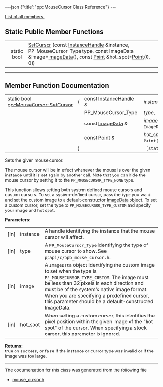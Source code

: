 ---json {"title":"pp::MouseCursor Class Reference"} ---

[List of all members.](/docs/native-client/pepper_beta/cpp/classpp_1_1_mouse_cursor-members/)

## Static Public Member Functions

<table><tbody><tr class="odd"><td style="text-align: right;">static bool </td><td><a href="/docs/native-client/pepper_beta/cpp/classpp_1_1_mouse_cursor#a94fc61cd6f995af87e1bf198c3fe788d" class="el">SetCursor</a> (const <a href="/docs/native-client/pepper_beta/cpp/classpp_1_1_instance_handle/" class="el">InstanceHandle</a> &amp;instance, PP_MouseCursor_Type type, const <a href="/docs/native-client/pepper_beta/cpp/classpp_1_1_image_data/" class="el">ImageData</a> &amp;image=<a href="/docs/native-client/pepper_beta/cpp/classpp_1_1_image_data/" class="el">ImageData</a>(), const <a href="/docs/native-client/pepper_beta/cpp/classpp_1_1_point/" class="el">Point</a> &amp;hot_spot=<a href="/docs/native-client/pepper_beta/cpp/classpp_1_1_point/" class="el">Point</a>(0, 0))</td></tr></tbody></table>

---

## Member Function Documentation

<span id="a94fc61cd6f995af87e1bf198c3fe788d" class="anchor" style="margin: 0;"></span>

<table><tbody><tr class="odd"><td>static bool <a href="/docs/native-client/pepper_beta/cpp/classpp_1_1_mouse_cursor#a94fc61cd6f995af87e1bf198c3fe788d" class="el">pp::MouseCursor::SetCursor</a></td><td>(</td><td>const <a href="/docs/native-client/pepper_beta/cpp/classpp_1_1_instance_handle/" class="el">InstanceHandle</a> &amp; </td><td><em>instance</em>,</td></tr><tr class="even"><td></td><td></td><td>PP_MouseCursor_Type </td><td><em>type</em>,</td></tr><tr class="odd"><td></td><td></td><td>const <a href="/docs/native-client/pepper_beta/cpp/classpp_1_1_image_data/" class="el">ImageData</a> &amp; </td><td><em>image</em> = <code>ImageData()</code>,</td></tr><tr class="even"><td></td><td></td><td>const <a href="/docs/native-client/pepper_beta/cpp/classpp_1_1_point/" class="el">Point</a> &amp; </td><td><em>hot_spot</em> = <code>Point(0, 0)</code> </td></tr><tr class="odd"><td></td><td>)</td><td></td><td><code> [static]</code></td></tr></tbody></table>

Sets the given mouse cursor.

The mouse cursor will be in effect whenever the mouse is over the given instance until it is set again by another call. Note that you can hide the mouse cursor by setting it to the `PP_MOUSECURSOR_TYPE_NONE` type.

This function allows setting both system defined mouse cursors and custom cursors. To set a system-defined cursor, pass the type you want and set the custom image to a default-constructor <a href="/docs/native-client/pepper_beta/cpp/classpp_1_1_image_data/" class="el">ImageData</a> object. To set a custom cursor, set the type to `PP_MOUSECURSOR_TYPE_CUSTOM` and specify your image and hot spot.

**Parameters:**

<table><tbody><tr class="odd"><td>[in]</td><td>instance</td><td>A handle identifying the instance that the mouse cursor will affect.</td></tr><tr class="even"><td>[in]</td><td>type</td><td>A <code>PP_MouseCursor_Type</code> identifying the type of mouse cursor to show. See <code>ppapi/c/ppb_mouse_cursor.h</code>.</td></tr><tr class="odd"><td>[in]</td><td>image</td><td>A <code>ImageData</code> object identifying the custom image to set when the type is <code>PP_MOUSECURSOR_TYPE_CUSTOM</code>. The image must be less than 32 pixels in each direction and must be of the system's native image format. When you are specifying a predefined cursor, this parameter should be a default-constructed <a href="/docs/native-client/pepper_beta/cpp/classpp_1_1_image_data/" class="el">ImageData</a>.</td></tr><tr class="even"><td>[in]</td><td>hot_spot</td><td>When setting a custom cursor, this identifies the pixel position within the given image of the "hot spot" of the cursor. When specifying a stock cursor, this parameter is ignored.</td></tr></tbody></table>

<!-- -->

**Returns:**  
true on success, or false if the instance or cursor type was invalid or if the image was too large.

---

The documentation for this class was generated from the following file:

- <a href="/docs/native-client/pepper_beta/cpp/mouse__cursor_8h/" class="el">mouse_cursor.h</a>
